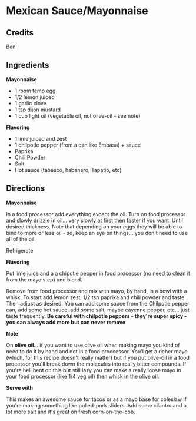 # Mexican Sauce/Mayonnaise

## Credits

Ben

## Ingredients

**Mayonnaise**

- 1 room temp egg
- 1/2 lemon juiced
- 1 garlic clove
- 1 tsp dijon mustard
- 1 cup light oil (vegetable oil, not olive-oil - see note)

**Flavoring**

- 1 lime juiced and zest
- 1 chilpotle pepper (from a can like Embasa) + sauce
- Paprika
- Chili Powder
- Salt
- Hot sauce (tabasco, habanero, Tapatio, etc)

## Directions

**Mayonnaise**

In a food processor add everything except the oil. Turn on food processor and slowly drizzle in oil... very slowly at first then faster if you want. Until desired thickness. Note that depending on your eggs they will be able to bind to more or less oil - so, keep an eye on things... you don't need to use all of the oil. 

Refrigerate

**Flavoring**

Put lime juice and a a chipotle pepper in food processor (no need to clean it from the mayo step) and blend.

Remove from food processor and mix with mayo, by hand, in a bowl with a whisk. To start add lemon zest, 1/2 tsp paprika and chili powder and taste. Then adjust as desired. You can add some sauce from the Chilpotle pepper can, add some hot sauce, add some salt, maybe cayenne pepper, etc... just taste frequently. **Be careful with chilpotle peppers - they're super spicy - you can always add more but can never remove**

**Note** 

On **olive oil**... if you want to use olive oil when making mayo you kind of need to do it by hand and not in a food proccessor. You'l get a richer mayo (which, for this recipe doesn't really matter) but if you put olive-oil in a food processor you'll break down the molecules into really bitter compounds. If you're hell bent on this but still lazy you can make a really loose mayo in your food processor (like 1/4 veg oil) then whisk in the olive oil. 

**Serve with**

This makes an awesome sauce for tacos or as a mayo base for coleslaw if you're making something like pulled-pork sliders. Add some cilantro and a lot more salt and it's great on fresh corn-on-the-cob. 


